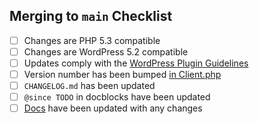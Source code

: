 ## Merging to `main` Checklist

- [ ] Changes are PHP 5.3 compatible
- [ ] Changes are WordPress 5.2 compatible
- [ ] Updates comply with the [WordPress Plugin Guidelines](https://developer.wordpress.org/plugins/wordpress-org/detailed-plugin-guidelines/)
- [ ] Version number has been bumped [in Client.php](https://github.com/trustedlogin/client/blob/main/src/Client.php#L39)
- [ ] `CHANGELOG.md` has been updated
- [ ] `@since TODO` in docblocks have been updated
- [ ] [Docs](https://trustedlogin.github.io/docs/) have been updated with any changes
